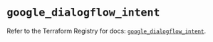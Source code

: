 # `google_dialogflow_intent`

Refer to the Terraform Registry for docs: [`google_dialogflow_intent`](https://registry.terraform.io/providers/hashicorp/google-beta/6.35.0/docs/resources/google_dialogflow_intent).
